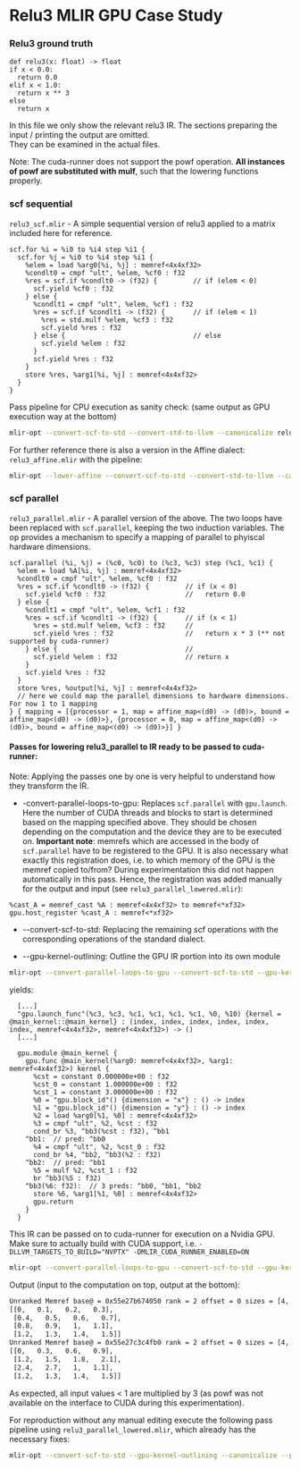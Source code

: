 # Relu3 MLIR GPU Case Study

### Relu3 ground truth
```LISP
def relu3(x: float) -> float
if x < 0.0:
  return 0.0
elif x < 1.0:
  return x ** 3
else
  return x
```

In this file we only show the relevant relu3 IR. The sections preparing the input / printing the output are omitted.  
They can be examined in the actual files.

Note: The cuda-runner does not support the powf operation. **All instances of powf are substituted with mulf**, such that the lowering functions properly.

### scf sequential
`relu3_scf.mlir` - A simple sequential version of relu3 applied to a matrix included here for reference.
```mlir
scf.for %i = %i0 to %i4 step %i1 {
  scf.for %j = %i0 to %i4 step %i1 {
    %elem = load %arg0[%i, %j] : memref<4x4xf32>
    %condlt0 = cmpf "ult", %elem, %cf0 : f32
    %res = scf.if %condlt0 -> (f32) {         // if (elem < 0)
      scf.yield %cf0 : f32
    } else {
      %condlt1 = cmpf "ult", %elem, %cf1 : f32
      %res = scf.if %condlt1 -> (f32) {       // if (elem < 1)
        %res = std.mulf %elem, %cf3 : f32
        scf.yield %res : f32
      } else {                                // else
        scf.yield %elem : f32
      }
      scf.yield %res : f32
    }
    store %res, %arg1[%i, %j] : memref<4x4xf32>
  }
}
```
Pass pipeline for CPU execution as sanity check: (same output as GPU execution way at the bottom)
```bash
mlir-opt --convert-scf-to-std --convert-std-to-llvm --canonicalize relu3_scf.mlir | mlir-cpu-runner --shared-libs=$LLVM/build/lib/libmlir_runner_utils.so --entry-point-result=void
```
For further reference there is also a version in the Affine dialect: `relu3_affine.mlir` with the pipeline:
```bash
mlir-opt --lower-affine --convert-scf-to-std --convert-std-to-llvm --canonicalize relu3_affine.mlir | mlir-cpu-runner --shared-libs=$LLVM/build/lib/libmlir_runner_utils.so --entry-point-result=void
```

### scf parallel
`relu3_parallel.mlir` - A parallel version of the above.  The two loops have been replaced with `scf.parallel`, keeping the two induction variables.
The op provides a mechanism to specify a mapping of parallel to phyiscal hardware dimensions.

```mlir
scf.parallel (%i, %j) = (%c0, %c0) to (%c3, %c3) step (%c1, %c1) {
  %elem = load %A[%i, %j] : memref<4x4xf32>
  %condlt0 = cmpf "ult", %elem, %cf0 : f32
  %res = scf.if %condlt0 -> (f32) {         // if (x < 0)
    scf.yield %cf0 : f32                    //   return 0.0
  } else {
    %condlt1 = cmpf "ult", %elem, %cf1 : f32
    %res = scf.if %condlt1 -> (f32) {       // if (x < 1)
      %res = std.mulf %elem, %cf3 : f32     //
      scf.yield %res : f32                  //   return x * 3 (** not supported by cuda-runner)
    } else {                                //
      scf.yield %elem : f32                 // return x
    }
    scf.yield %res : f32
  }
  store %res, %output[%i, %j] : memref<4x4xf32>
  // here we could map the parallel dimensions to hardware dimensions. For now 1 to 1 mapping
} { mapping = [{processor = 1, map = affine_map<(d0) -> (d0)>, bound = affine_map<(d0) -> (d0)>}, {processor = 0, map = affine_map<(d0) -> (d0)>, bound = affine_map<(d0) -> (d0)>}] }
```

#### Passes for lowering relu3_parallel to IR ready to be passed to cuda-runner:
Note: Applying the passes one by one is very helpful to understand how they transform the IR.
- -convert-parallel-loops-to-gpu: Replaces `scf.parallel` with `gpu.launch`.
Here the number of CUDA threads and blocks to start is determined based on the mapping specified above.
They should be chosen depending on the computation and the device they are to be executed on.
**Important note**: memrefs which are accessed in the body of `scf.parallel` have to be registered to the GPU.
It is also necessary what exactly this registration does, i.e. to which memory of the GPU is the memref copied to/from?
During experimentation this did not happen automatically in this pass. Hence, the registration was added manually
for the output and input (see `relu3_parallel_lowered.mlir`):
```mlir
%cast_A = memref_cast %A : memref<4x4xf32> to memref<*xf32>
gpu.host_register %cast_A : memref<*xf32>
```

- --convert-scf-to-std: Replacing the remaining scf operations with the corresponding operations of the standard dialect.

- --gpu-kernel-outlining: Outline the GPU IR portion into its own module

```bash
mlir-opt --convert-parallel-loops-to-gpu --convert-scf-to-std --gpu-kernel-outlining --canonicalize relu3_parallel.mlir
```
yields:

```mlir
  [...]
  "gpu.launch_func"(%c3, %c3, %c1, %c1, %c1, %c1, %0, %10) {kernel = @main_kernel::@main_kernel} : (index, index, index, index, index, index, memref<4x4xf32>, memref<4x4xf32>) -> ()
  [...]

  gpu.module @main_kernel {
    gpu.func @main_kernel(%arg0: memref<4x4xf32>, %arg1: memref<4x4xf32>) kernel {
      %cst = constant 0.000000e+00 : f32
      %cst_0 = constant 1.000000e+00 : f32
      %cst_1 = constant 3.000000e+00 : f32
      %0 = "gpu.block_id"() {dimension = "x"} : () -> index
      %1 = "gpu.block_id"() {dimension = "y"} : () -> index
      %2 = load %arg0[%1, %0] : memref<4x4xf32>
      %3 = cmpf "ult", %2, %cst : f32
      cond_br %3, ^bb3(%cst : f32), ^bb1
    ^bb1:  // pred: ^bb0
      %4 = cmpf "ult", %2, %cst_0 : f32
      cond_br %4, ^bb2, ^bb3(%2 : f32)
    ^bb2:  // pred: ^bb1
      %5 = mulf %2, %cst_1 : f32
      br ^bb3(%5 : f32)
    ^bb3(%6: f32):  // 3 preds: ^bb0, ^bb1, ^bb2
      store %6, %arg1[%1, %0] : memref<4x4xf32>
      gpu.return
    }
  }
```

This IR can be passed on to cuda-runner for execution on a Nvidia GPU. Make sure to actually build with CUDA support, i.e. `-DLLVM_TARGETS_TO_BUILD="NVPTX" -DMLIR_CUDA_RUNNER_ENABLED=ON`

```bash
mlir-opt --convert-parallel-loops-to-gpu --convert-scf-to-std --gpu-kernel-outlining --canonicalize --pass-pipeline='gpu.module(strip-debuginfo,convert-gpu-to-nvvm,gpu-to-cubin)' --gpu-to-llvm relu3_parallel.mlir | mlir-cpu-runner --shared-libs=$LLVM/build/lib/libmlir_cuda_runtime.so --shared-libs=$LLVM/build/lib/libmlir_runner_utils.so --entry-point-result=void
```
Output (input to the computation on top, output at the bottom):
```bash
Unranked Memref base@ = 0x55e27b674050 rank = 2 offset = 0 sizes = [4, 4] strides = [4, 1] data = 
[[0,   0.1,   0.2,   0.3], 
 [0.4,   0.5,   0.6,   0.7], 
 [0.8,   0.9,   1,   1.1], 
 [1.2,   1.3,   1.4,   1.5]]
Unranked Memref base@ = 0x55e27c3c4fb0 rank = 2 offset = 0 sizes = [4, 4] strides = [4, 1] data = 
[[0,   0.3,   0.6,   0.9], 
 [1.2,   1.5,   1.8,   2.1], 
 [2.4,   2.7,   1,   1.1], 
 [1.2,   1.3,   1.4,   1.5]]
```
As expected, all input values < 1 are multiplied by 3 (as powf was not available on the interface to CUDA during this experimentation).

For reproduction without any manual editing execute the following pass pipeline
using `relu3_parallel_lowered.mlir`, which already has the necessary fixes:
```bash
mlir-opt --convert-scf-to-std --gpu-kernel-outlining --canonicalize --pass-pipeline='gpu.module(strip-debuginfo,convert-gpu-to-nvvm,gpu-to-cubin)' --gpu-to-llvm relu3_parallel_lowered.mlir | mlir-cpu-runner --shared-libs=$LLVM/build/lib/libmlir_cuda_runtime.so --shared-libs=$LLVM/build/lib/libmlir_runner_utils.so --entry-point-result=void
```